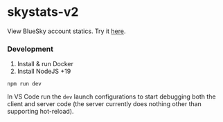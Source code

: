 # skystats-v2

View BlueSky account statics. Try it [here](skystats.mariozechner.at).

### Development

1. Install & run Docker
2. Install NodeJS +19

```
npm run dev
```

In VS Code run the `dev` launch configurations to start debugging both the client and server code (the server currently does nothing other than supporting hot-reload).
